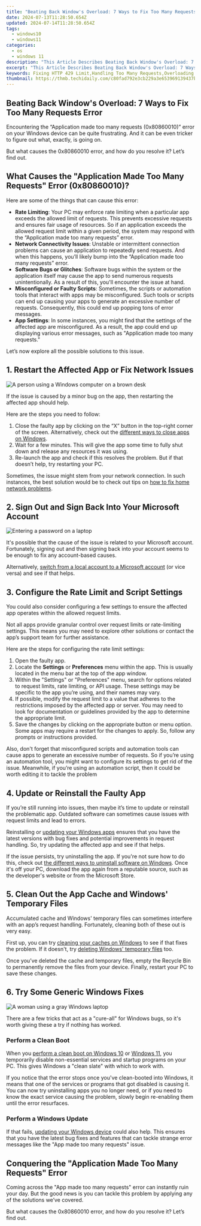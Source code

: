 ```yaml
---
title: "Beating Back Window's Overload: 7 Ways to Fix Too Many Requests Error"
date: 2024-07-13T11:28:50.654Z
updated: 2024-07-14T11:28:50.654Z
tags:
  - windows10
  - windows11
categories:
  - os
  - windows 11
description: "This Article Describes Beating Back Window's Overload: 7 Ways to Fix Too Many Requests Error"
excerpt: "This Article Describes Beating Back Window's Overload: 7 Ways to Fix Too Many Requests Error"
keywords: Fixing HTTP 429 Limit,Handling Too Many Requests,Overloading Window Prevention,Reducing Server Load Error,Managing API Rate Limits,Mitigating Excessive Queries,Avoiding Web Service Fails
thumbnail: https://thmb.techidaily.com/c80fad792e3cb229a3e653969139437b39335328a63ecf71a877586d96fe497a.jpg
---
```


## Beating Back Window's Overload: 7 Ways to Fix Too Many Requests Error

 Encountering the “Application made too many requests (0x80860010)” error on your Windows device can be quite frustrating. And it can be even tricker to figure out what, exactly, is going on.

 But what causes the 0x80860010 error, and how do you resolve it? Let’s find out.

## What Causes the "Application Made Too Many Requests" Error (0x80860010)?

 Here are some of the things that can cause this error:

* **Rate Limiting**: Your PC may enforce rate limiting when a particular app exceeds the allowed limit of requests. This prevents excessive requests and ensures fair usage of resources. So if an application exceeds the allowed request limit within a given period, the system may respond with the “Application made too many requests” error.
* **Network Connectivity Issues**: Unstable or intermittent connection problems can cause an application to repeatedly send requests. And when this happens, you’ll likely bump into the “Application made too many requests” error.
* **Software Bugs or Glitches**: Software bugs within the system or the application itself may cause the app to send numerous requests unintentionally. As a result of this, you'll encounter the issue at hand.
* **Misconfigured or Faulty Scripts**: Sometimes, the scripts or automation tools that interact with apps may be misconfigured. Such tools or scripts can end up causing your apps to generate an excessive number of requests. Consequently, this could end up popping tons of error messages.
* **App Settings**: In some instances, you might find that the settings of the affected app are misconfigured. As a result, the app could end up displaying various error messages, such as "Application made too many requests."

 Let’s now explore all the possible solutions to this issue.

## 1\. Restart the Affected App or Fix Network Issues

![A person using a Windows computer on a brown desk](https://static1.makeuseofimages.com/wordpress/wp-content/uploads/2022/09/A-person-using-a-Windows-computer-on-a-brown-desk.jpg)

 If the issue is caused by a minor bug on the app, then restarting the affected app should help.

 Here are the steps you need to follow:

1. Close the faulty app by clicking on the “X” button in the top-right corner of the screen. Alternatively, check out the [different ways to close apps on Windows](https://www.makeuseof.com/windows-close-apps-programs/).
2. Wait for a few minutes. This will give the app some time to fully shut down and release any resources it was using.
3. Re-launch the app and check if this resolves the problem. But if that doesn’t help, try restarting your PC.

 Sometimes, the issue might stem from your network connection. In such instances, the best solution would be to check out tips on [how to fix home network problems](https://www.makeuseof.com/tag/7-simple-steps-diagnose-network-problem/).

## 2\. Sign Out and Sign Back Into Your Microsoft Account

![Entering a password on a laptop](https://static1.makeuseofimages.com/wordpress/wp-content/uploads/2023/07/entering-a-password-on-a-laptop.jpg)

 It's possible that the cause of the issue is related to your Microsoft account. Fortunately, signing out and then signing back into your account seems to be enough to fix any account-based causes.

 Alternatively, [switch from a local account to a Microsoft account](https://www.makeuseof.com/windows-switch-local-account-to-microsoft-account/) (or vice versa) and see if that helps.

## 3\. Configure the Rate Limit and Script Settings

 You could also consider configuring a few settings to ensure the affected app operates within the allowed request limits.

 Not all apps provide granular control over request limits or rate-limiting settings. This means you may need to explore other solutions or contact the app’s support team for further assistance.

 Here are the steps for configuring the rate limit settings:

1. Open the faulty app.
2. Locate the **Settings** or **Preferences** menu within the app. This is usually located in the menu bar at the top of the app window.
3. Within the "Settings" or "Preferences" menu, search for options related to request limits, rate limiting, or API usage. These settings may be specific to the app you’re using, and their names may vary.
4. If possible, modify the request limit to a value that adheres to the restrictions imposed by the affected app or server. You may need to look for documentation or guidelines provided by the app to determine the appropriate limit.
5. Save the changes by clicking on the appropriate button or menu option. Some apps may require a restart for the changes to apply. So, follow any prompts or instructions provided.

 Also, don't forget that misconfigured scripts and automation tools can cause apps to generate an excessive number of requests. So if you’re using an automation tool, you might want to configure its settings to get rid of the issue. Meanwhile, if you’re using an automation script, then it could be worth editing it to tackle the problem

## 4\. Update or Reinstall the Faulty App

 If you’re still running into issues, then maybe it’s time to update or reinstall the problematic app. Outdated software can sometimes cause issues with request limits and lead to errors.

 Reinstalling or [updating your Windows apps](http://www.makeuseof.com/update-apps-windows-11/) ensures that you have the latest versions with bug fixes and potential improvements in request handling. So, try updating the affected app and see if that helps.

 If the issue persists, try uninstalling the app. If you're not sure how to do this, check out [the different ways to uninstall software on Windows](https://www.makeuseof.com/windows-11-different-ways-to-uninstall-software/). Once it's off your PC, download the app again from a reputable source, such as the developer's website or from the Microsoft Store.

## 5\. Clean Out the App Cache and Windows' Temporary Files

 Accumulated cache and Windows' temporary files can sometimes interfere with an app’s request handling. Fortunately, cleaning both of these out is very easy.

 First up, you can try [cleaning your caches on Windows](https://www.makeuseof.com/windows-11-clear-caches/) to see if that fixes the problem. If it doesn't, try [deleting Windows' temporary files](https://www.makeuseof.com/windows-11-delete-temporary-files/) too.

 Once you’ve deleted the cache and temporary files, empty the Recycle Bin to permanently remove the files from your device. Finally, restart your PC to save these changes.

## 6\. Try Some Generic Windows Fixes

![A woman using a gray Windows laptop](https://thmb.techidaily.com/749189d3cf96e07116b3345727ad3fbca6dd8d53dc60a64adccf57fc91fbbcad.jpg)

 There are a few tricks that act as a "cure-all" for Windows bugs, so it's worth giving these a try if nothing has worked.

### Perform a Clean Boot

 When you [perform a clean boot on Windows 10](https://www.makeuseof.com/how-perform-clean-boot-windows-10/) or [Windows 11](https://www.makeuseof.com/clean-boot-windows-11/), you temporarily disable non-essential services and startup programs on your PC. This gives Windows a "clean slate" with which to work with.

 If you notice that the error stops once you've clean-booted into Windows, it means that one of the services or programs that got disabled is causing it. You can now try uninstalling apps you no longer need, or if you need to know the exact service causing the problem, slowly begin re-enabling them until the error resurfaces.

### Perform a Windows Update

 If that fails, [updating your Windows device](https://www.makeuseof.com/update-windows-manually/) could also help. This ensures that you have the latest bug fixes and features that can tackle strange error messages like the "App made too many requests" issue.

##

## Conquering the "Application Made Too Many Requests" Error

 Coming across the "App made too many requests" error can instantly ruin your day. But the good news is you can tackle this problem by applying any of the solutions we’ve covered.

 But what causes the 0x80860010 error, and how do you resolve it? Let’s find out.



<ins class="adsbygoogle"
      style="display:block"
      data-ad-client="ca-pub-7571918770474297"
      data-ad-slot="8358498916"
      data-ad-format="auto"
      data-full-width-responsive="true"></ins>